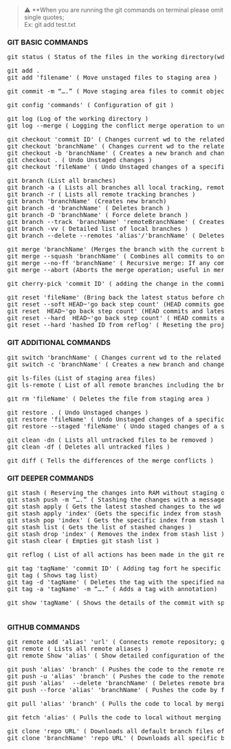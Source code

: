 > :warning: **When you are running the git commands on terminal please omit single quotes;<br/>
> Ex: git add test.txt

### GIT BASIC COMMANDS
<pre>
git status ( Status of the files in the working directory(wd) )

git add . 
git add 'filename' ( Move unstaged files to staging area )
 
git commit -m “….” ( Move staging area files to commit objects folder )

git config 'commands' ( Configuration of git )

git log (Log of the working directory )
git log --merge ( Logging the conflict merge operation to understand which commits have conflict in the branches )

git checkout 'commit ID' ( Changes current wd to the related commit )
git checkout 'branchName' ( Changes current wd to the related branch )
git checkout -b 'branchName' ( Creates a new branch and changes current wd to the new branch )
git checkout . ( Undo Unstaged changes )
git checkout 'fileName' ( Undo Unstaged changes of a specific file )

git branch (List all branches)
git branch -a ( Lists all branches all local tracking, remote tracking and local )
git branch -r ( Lists all remote tracking branches )
git branch 'branchName' (Creates new branch)
git branch -d 'branchName' ( Deletes branch )
git branch -D 'branchName' ( Force delete branch )
git branch --track 'branchName' 'remoteBranchName' ( Creates a local tracking branch for a remote branch )
git branch -vv ( Detailed list of local branches )
git branch --delete --remotes 'alias'/'branchName' ( Deletes remote tracking branch )

git merge 'branchName' (Merges the branch with the current branch that we are in )
git merge --squash 'branchName' ( Combines all commits to one commit in the target branch and stages it to source'br/' branch )
git merge --no-ff 'branchName' ( Recursive merge: If any commit has been made after creating the merged target branch'br/' we use recursive merge ) 
git merge --abort (Aborts the merge operation; useful in merge conflict situations )

git cherry-pick 'commit ID' ( adding the change in the commit to the target branch )

git reset 'fileName' (Bring back the latest status before changes )
git reset --soft HEAD~'go back step count' (HEAD commits goes back by the count )
git reset  HEAD~'go back step count' (HEAD commits and latest stage adds goes back by the count but stays in wd )
git reset --hard  HEAD~'go back step count' ( HEAD commits and latest stage adds goes back by the count and changes'br/' are deleted in wd )
git reset --hard 'hashed ID from reflog' ( Reseting the project to the hashed ID status )
</pre>
### GIT ADDITIONAL COMMANDS
<pre>
git switch 'branchName' ( Changes current wd to the related branch )
git switch -c 'branchName' ( Creates a new branch and changes current wd to the new branch )
 
git ls-files (List of staging area files)
git ls-remote ( List of all remote branches including the branches that are not existed in local )

git rm 'fileName' ( Deletes the file from staging area )

git restore . ( Undo Unstaged changes )
git restore 'fileName' ( Undo Unstaged changes of a specific file )
git restore --staged 'fileName' ( Undo staged changes of a specific file )

git clean -dn ( Lists all untracked files to be removed )
git clean -df ( Deletes all untracked files )

git diff ( Tells the differences of the merge conflicts )
</pre>

### GIT DEEPER COMMANDS
<pre>
git stash ( Reserving the changes into RAM without staging or committing for after commit )
git stash push -m “….” ( Stashing the changes with a message )
git stash apply ( Gets the latest stashed changes to the wd in order to stage and commit – STACK / LIFO )
git stash apply 'index' (Gets the specific index from stash list )
git stash pop 'index' ( Gets the specific index from stash list and removes it from stash list )
git stash list ( Gets the list of stashed changes )
git stash drop 'index' ( Removes the index from stash list )
git stash clear ( Empties git stash list )

git reflog ( List of all actions has been made in the git repository )

git tag 'tagName' 'commit ID' ( Adding tag fort he specific commit )
git tag ( Shows tag list)
git tag -d 'tagName' ( Deletes the tag with the specified name )
git tag -a 'tagName' -m “….” ( Adds a tag with annotation)
 
git show 'tagName' ( Shows the details of the commit with specified tag name )
 </pre>
### GITHUB COMMANDS
<pre>
git remote add 'alias' 'url' ( Connects remote repository; git to Github by an url; “origin” is default alias of the'br/' repository in Github )
git remote ( Lists all remote aliases )
git remote Show 'alias' ( Show detailed configuration of the remote alias )

git push 'alias' 'branch' ( Pushes the code to the remote repository branch through alias and creates a new remote'br/' branch if it does not exist )
git push -u 'alias' 'branch' ( Pushes the code to the remote repository branch through alias, creates both a track'br/' and a new remote branch if it does not exist )
git push 'alias'  --delete 'branchName' ( Deletes remote branch and remote tracking branch if it exists )
git push --force 'alias' 'branchName' ( Pushes the code by force, it does not care if the pushed code is behind'br/' remote code )

git pull 'alias' 'branch' ( Pulls the code to local by merging the changes )

git fetch 'alias' ( Pulls the code to local without merging the changes)

git clone 'repo URL' ( Downloads all default branch files of repository into local directory )
git clone 'branchName' 'repo URL' ( Downloads all specific branch files of repository into local directory )
</pre>
